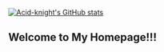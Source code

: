 [![Acid-knight's GitHub stats](https://github-readme-stats.vercel.app/api?username=Acid-knight&show_icons=true&theme=tokyonight)](https://github.com/Acid-knight/Acid-knight)
## Welcome to My Homepage!!!
